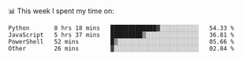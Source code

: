📊 This week I spent my time on:
<!--START_SECTION:waka-->

```text
Python       8 hrs 18 mins   █████████████▓░░░░░░░░░░░   54.33 %
JavaScript   5 hrs 37 mins   █████████▒░░░░░░░░░░░░░░░   36.81 %
PowerShell   52 mins         █▒░░░░░░░░░░░░░░░░░░░░░░░   05.66 %
Other        26 mins         ▓░░░░░░░░░░░░░░░░░░░░░░░░   02.84 %
```

<!--END_SECTION:waka-->

